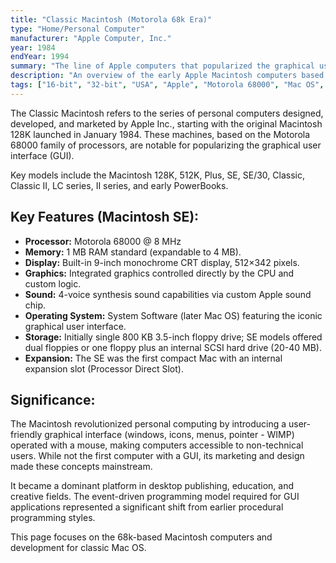 ```yaml
---
title: "Classic Macintosh (Motorola 68k Era)"
type: "Home/Personal Computer"
manufacturer: "Apple Computer, Inc."
year: 1984
endYear: 1994
summary: "The line of Apple computers that popularized the graphical user interface (GUI)."
description: "An overview of the early Apple Macintosh computers based on the Motorola 68000 series processor, known for introducing the Mac OS GUI and concepts like the mouse and windows to a wide audience."
tags: ["16-bit", "32-bit", "USA", "Apple", "Motorola 68000", "Mac OS", "GUI", "WIMP"]
---
```


The Classic Macintosh refers to the series of personal computers designed, developed, and marketed by Apple Inc., starting with the original Macintosh 128K launched in January 1984. These machines, based on the Motorola 68000 family of processors, are notable for popularizing the graphical user interface (GUI).

Key models include the Macintosh 128K, 512K, Plus, SE, SE/30, Classic, Classic II, LC series, II series, and early PowerBooks.

## Key Features (Macintosh SE):

*   **Processor:** Motorola 68000 @ 8 MHz
*   **Memory:** 1 MB RAM standard (expandable to 4 MB).
*   **Display:** Built-in 9-inch monochrome CRT display, 512×342 pixels.
*   **Graphics:** Integrated graphics controlled directly by the CPU and custom logic.
*   **Sound:** 4-voice synthesis sound capabilities via custom Apple sound chip.
*   **Operating System:** System Software (later Mac OS) featuring the iconic graphical user interface.
*   **Storage:** Initially single 800 KB 3.5-inch floppy drive; SE models offered dual floppies or one floppy plus an internal SCSI hard drive (20-40 MB).
*   **Expansion:** The SE was the first compact Mac with an internal expansion slot (Processor Direct Slot).

## Significance:

The Macintosh revolutionized personal computing by introducing a user-friendly graphical interface (windows, icons, menus, pointer - WIMP) operated with a mouse, making computers accessible to non-technical users. While not the first computer with a GUI, its marketing and design made these concepts mainstream.

It became a dominant platform in desktop publishing, education, and creative fields. The event-driven programming model required for GUI applications represented a significant shift from earlier procedural programming styles.

This page focuses on the 68k-based Macintosh computers and development for classic Mac OS. 